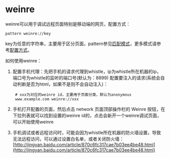 # weinre

weinre可以用于调试远程页面特别是移动端的网页，配置方式：

	pattern weinre://key
	
key为任意的字符串，主要用于区分页面，pattern参见[匹配模式](../pattern.html)，更多模式请参考[配置方式](../mode.html)。

如何使用weinre：

1. 配置手机代理：先把手机的请求代理到whistle，ip为whistle所在机器的ip，端口号为whistle的监听的端口号(默认为：8899)
配置要注入的请求(系统会自动判断是否为html，如果不是则不会自动注入)：

		# xxx为对应的weinre id，主要用于页面分类，默认为anonymous
		www.example.com weinre://xxx  
2. 手机打开配置的页面，然后点击 network 页面顶部操作栏的 Weinre 按钮，在下拉列表就可以找到设置的weinre id的，点击会新开一个weinre调试页面，可以开始使用weinre

3. 手机调试或者远程访问时，可能会因为whistle所在机器的防火墙设置，导致无法远程访问，可以通过设置白名单，或者关闭防火墙：[http://jingyan.baidu.com/article/870c6fc317cae7b03ee4be48.html](http://jingyan.baidu.com/article/870c6fc317cae7b03ee4be48.html)
